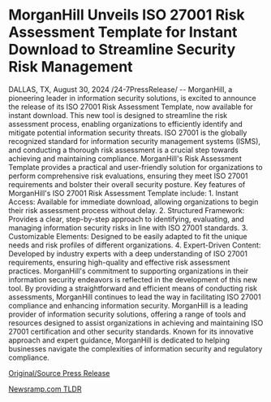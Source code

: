 # MorganHill Unveils ISO 27001 Risk Assessment Template for Instant Download to Streamline Security Risk Management

DALLAS, TX, August 30, 2024 /24-7PressRelease/ -- MorganHill, a pioneering leader in information security solutions, is excited to announce the release of its ISO 27001 Risk Assessment Template, now available for instant download. This new tool is designed to streamline the risk assessment process, enabling organizations to efficiently identify and mitigate potential information security threats.  ISO 27001 is the globally recognized standard for information security management systems (ISMS), and conducting a thorough risk assessment is a crucial step towards achieving and maintaining compliance. MorganHill's Risk Assessment Template provides a practical and user-friendly solution for organizations to perform comprehensive risk evaluations, ensuring they meet ISO 27001 requirements and bolster their overall security posture.  Key features of MorganHill's ISO 27001 Risk Assessment Template include:  1. Instant Access: Available for immediate download, allowing organizations to begin their risk assessment process without delay. 2. Structured Framework: Provides a clear, step-by-step approach to identifying, evaluating, and managing information security risks in line with ISO 27001 standards. 3. Customizable Elements: Designed to be easily adapted to fit the unique needs and risk profiles of different organizations. 4. Expert-Driven Content: Developed by industry experts with a deep understanding of ISO 27001 requirements, ensuring high-quality and effective risk assessment practices.  MorganHill's commitment to supporting organizations in their information security endeavors is reflected in the development of this new tool. By providing a straightforward and efficient means of conducting risk assessments, MorganHill continues to lead the way in facilitating ISO 27001 compliance and enhancing information security.  MorganHill is a leading provider of information security solutions, offering a range of tools and resources designed to assist organizations in achieving and maintaining ISO 27001 certification and other security standards. Known for its innovative approach and expert guidance, MorganHill is dedicated to helping businesses navigate the complexities of information security and regulatory compliance. 

[Original/Source Press Release](https://www.24-7pressrelease.com/press-release/513908/morganhill-unveils-iso-27001-risk-assessment-template-for-instant-download-to-streamline-security-risk-management) 

[Newsramp.com TLDR](https://newsramp.com/None) 